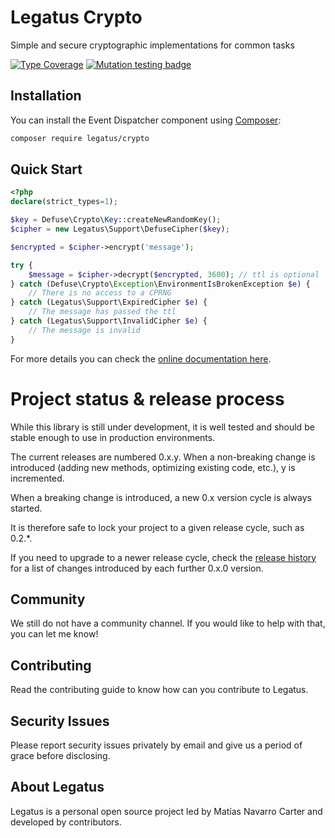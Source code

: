 Legatus Crypto
========================

Simple and secure cryptographic implementations for common tasks

[![Type Coverage](https://shepherd.dev/github/legatus-php/crypto/coverage.svg)](https://shepherd.dev/github/legatus-php/crypto)
[![Mutation testing badge](https://img.shields.io/endpoint?style=flat&url=https%3A%2F%2Fbadge-api.stryker-mutator.io%2Fgithub.com%2Flegatus-php%2Fcrypto%2Fmaster)](https://dashboard.stryker-mutator.io/reports/github.com/legatus-php/crypto/master)

## Installation
You can install the Event Dispatcher component using [Composer][composer]:

```bash
composer require legatus/crypto
```

## Quick Start

```php
<?php
declare(strict_types=1);

$key = Defuse\Crypto\Key::createNewRandomKey();
$cipher = new Legatus\Support\DefuseCipher($key);

$encrypted = $cipher->encrypt('message');

try {
    $message = $cipher->decrypt($encrypted, 3600); // ttl is optional
} catch (Defuse\Crypto\Exception\EnvironmentIsBrokenException $e) {
    // There is no access to a CPRNG
} catch (Legatus\Support\ExpiredCipher $e) {
    // The message has passed the ttl
} catch (Legatus\Support\InvalidCipher $e) {
    // The message is invalid
}
```

For more details you can check the [online documentation here][docs].

# Project status & release process

While this library is still under development, it is well tested and should be stable enough to use in production environments.

The current releases are numbered 0.x.y. When a non-breaking change is introduced (adding new methods, optimizing existing code, etc.), y is incremented.

When a breaking change is introduced, a new 0.x version cycle is always started.

It is therefore safe to lock your project to a given release cycle, such as 0.2.*.

If you need to upgrade to a newer release cycle, check the [release history][releases] for a list of changes introduced by each further 0.x.0 version.

## Community
We still do not have a community channel. If you would like to help with that, you can let me know!

## Contributing
Read the contributing guide to know how can you contribute to Legatus.

## Security Issues
Please report security issues privately by email and give us a period of grace before disclosing.

## About Legatus
Legatus is a personal open source project led by Matías Navarro Carter and developed by contributors.

[composer]: https://getcomposer.org/
[docs]: https://legatus.dev/components/crypto
[releases]: https://github.com/legatus-php/crypto/releases